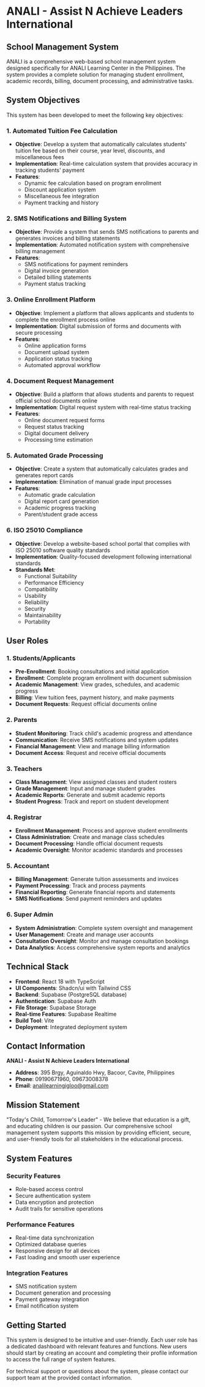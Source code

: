 # ANALI - Assist N Achieve Leaders International

## School Management System

ANALI is a comprehensive web-based school management system designed specifically for ANALI Learning Center in the Philippines. The system provides a complete solution for managing student enrollment, academic records, billing, document processing, and administrative tasks.

## System Objectives

This system has been developed to meet the following key objectives:

### 1. Automated Tuition Fee Calculation
- **Objective**: Develop a system that automatically calculates students' tuition fee based on their course, year level, discounts, and miscellaneous fees
- **Implementation**: Real-time calculation system that provides accuracy in tracking students' payment
- **Features**: 
  - Dynamic fee calculation based on program enrollment
  - Discount application system
  - Miscellaneous fee integration
  - Payment tracking and history

### 2. SMS Notifications and Billing System
- **Objective**: Provide a system that sends SMS notifications to parents and generates invoices and billing statements
- **Implementation**: Automated notification system with comprehensive billing management
- **Features**:
  - SMS notifications for payment reminders
  - Digital invoice generation
  - Detailed billing statements
  - Payment status tracking

### 3. Online Enrollment Platform
- **Objective**: Implement a platform that allows applicants and students to complete the enrollment process online
- **Implementation**: Digital submission of forms and documents with secure processing
- **Features**:
  - Online application forms
  - Document upload system
  - Application status tracking
  - Automated approval workflow

### 4. Document Request Management
- **Objective**: Build a platform that allows students and parents to request official school documents online
- **Implementation**: Digital request system with real-time status tracking
- **Features**:
  - Online document request forms
  - Request status tracking
  - Digital document delivery
  - Processing time estimation

### 5. Automated Grade Processing
- **Objective**: Create a system that automatically calculates grades and generates report cards
- **Implementation**: Elimination of manual grade input processes
- **Features**:
  - Automatic grade calculation
  - Digital report card generation
  - Academic progress tracking
  - Parent/student grade access

### 6. ISO 25010 Compliance
- **Objective**: Develop a website-based school portal that complies with ISO 25010 software quality standards
- **Implementation**: Quality-focused development following international standards
- **Standards Met**:
  - Functional Suitability
  - Performance Efficiency
  - Compatibility
  - Usability
  - Reliability
  - Security
  - Maintainability
  - Portability

## User Roles

### 1. Students/Applicants
- **Pre-Enrollment**: Booking consultations and initial application
- **Enrollment**: Complete program enrollment with document submission
- **Academic Management**: View grades, schedules, and academic progress
- **Billing**: View tuition fees, payment history, and make payments
- **Document Requests**: Request official documents online

### 2. Parents
- **Student Monitoring**: Track child's academic progress and attendance
- **Communication**: Receive SMS notifications and system updates
- **Financial Management**: View and manage billing information
- **Document Access**: Request and receive official documents

### 3. Teachers
- **Class Management**: View assigned classes and student rosters
- **Grade Management**: Input and manage student grades
- **Academic Reports**: Generate and submit academic reports
- **Student Progress**: Track and report on student development

### 4. Registrar
- **Enrollment Management**: Process and approve student enrollments
- **Class Administration**: Create and manage class schedules
- **Document Processing**: Handle official document requests
- **Academic Oversight**: Monitor academic standards and processes

### 5. Accountant
- **Billing Management**: Generate tuition assessments and invoices
- **Payment Processing**: Track and process payments
- **Financial Reporting**: Generate financial reports and statements
- **SMS Notifications**: Send payment reminders and updates

### 6. Super Admin
- **System Administration**: Complete system oversight and management
- **User Management**: Create and manage user accounts
- **Consultation Oversight**: Monitor and manage consultation bookings
- **Data Analytics**: Access comprehensive system reports and analytics

## Technical Stack

- **Frontend**: React 18 with TypeScript
- **UI Components**: Shadcn/ui with Tailwind CSS
- **Backend**: Supabase (PostgreSQL database)
- **Authentication**: Supabase Auth
- **File Storage**: Supabase Storage
- **Real-time Features**: Supabase Realtime
- **Build Tool**: Vite
- **Deployment**: Integrated deployment system

## Contact Information

**ANALI - Assist N Achieve Leaders International**

- **Address**: 395 Brgy, Aguinaldo Hwy, Bacoor, Cavite, Philippines
- **Phone**: 09190671960, 09673008378
- **Email**: analilearningigloo@gmail.com

## Mission Statement

"Today's Child, Tomorrow's Leader" - We believe that education is a gift, and educating children is our passion. Our comprehensive school management system supports this mission by providing efficient, secure, and user-friendly tools for all stakeholders in the educational process.

## System Features

### Security Features
- Role-based access control
- Secure authentication system
- Data encryption and protection
- Audit trails for sensitive operations

### Performance Features
- Real-time data synchronization
- Optimized database queries
- Responsive design for all devices
- Fast loading and smooth user experience

### Integration Features
- SMS notification system
- Document generation and processing
- Payment gateway integration
- Email notification system

## Getting Started

This system is designed to be intuitive and user-friendly. Each user role has a dedicated dashboard with relevant features and functions. New users should start by creating an account and completing their profile information to access the full range of system features.

For technical support or questions about the system, please contact our support team at the provided contact information.